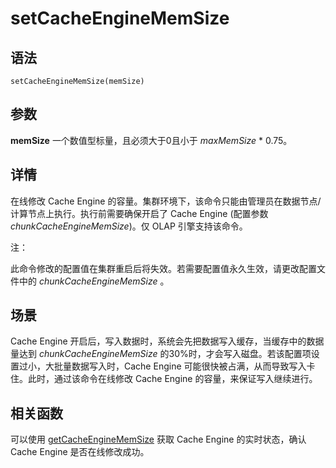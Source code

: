 # setCacheEngineMemSize

## 语法

`setCacheEngineMemSize(memSize)`

## 参数

**memSize** 一个数值型标量，且必须大于0且小于 *maxMemSize* \* 0.75。

## 详情

在线修改 Cache Engine 的容量。集群环境下，该命令只能由管理员在数据节点/计算节点上执行。执行前需要确保开启了 Cache Engine (配置参数
*chunkCacheEngineMemSize*)。仅 OLAP 引擎支持该命令。

注：

此命令修改的配置值在集群重启后将失效。若需要配置值永久生效，请更改配置文件中的
*chunkCacheEngineMemSize* 。

## 场景

Cache Engine 开启后，写入数据时，系统会先把数据写入缓存，当缓存中的数据量达到 *chunkCacheEngineMemSize*
的30%时，才会写入磁盘。若该配置项设置过小，大批量数据写入时，Cache Engine 可能很快被占满，从而导致写入卡住。此时，通过该命令在线修改 Cache
Engine 的容量，来保证写入继续进行。

## 相关函数

可以使用 [getCacheEngineMemSize](../g/getCacheEngineMemSize.html) 获取 Cache Engine 的实时状态，确认 Cache Engine
是否在线修改成功。

